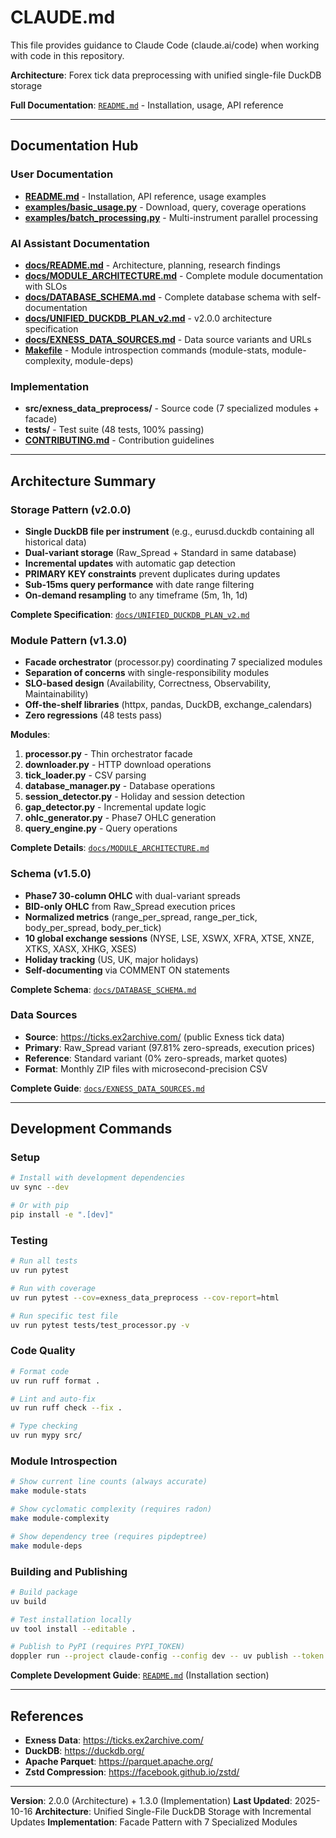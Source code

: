 # CLAUDE.md

This file provides guidance to Claude Code (claude.ai/code) when working with code in this repository.

**Architecture**: Forex tick data preprocessing with unified single-file DuckDB storage

**Full Documentation**: [`README.md`](README.md) - Installation, usage, API reference

---

## Documentation Hub

### User Documentation
- **[README.md](README.md)** - Installation, API reference, usage examples
- **[examples/basic_usage.py](examples/basic_usage.py)** - Download, query, coverage operations
- **[examples/batch_processing.py](examples/batch_processing.py)** - Multi-instrument parallel processing

### AI Assistant Documentation
- **[docs/README.md](docs/README.md)** - Architecture, planning, research findings
- **[docs/MODULE_ARCHITECTURE.md](docs/MODULE_ARCHITECTURE.md)** - Complete module documentation with SLOs
- **[docs/DATABASE_SCHEMA.md](docs/DATABASE_SCHEMA.md)** - Complete database schema with self-documentation
- **[docs/UNIFIED_DUCKDB_PLAN_v2.md](docs/UNIFIED_DUCKDB_PLAN_v2.md)** - v2.0.0 architecture specification
- **[docs/EXNESS_DATA_SOURCES.md](docs/EXNESS_DATA_SOURCES.md)** - Data source variants and URLs
- **[Makefile](Makefile)** - Module introspection commands (module-stats, module-complexity, module-deps)

### Implementation
- **src/exness_data_preprocess/** - Source code (7 specialized modules + facade)
- **tests/** - Test suite (48 tests, 100% passing)
- **[CONTRIBUTING.md](CONTRIBUTING.md)** - Contribution guidelines

---

## Architecture Summary

### Storage Pattern (v2.0.0)
- **Single DuckDB file per instrument** (e.g., eurusd.duckdb containing all historical data)
- **Dual-variant storage** (Raw_Spread + Standard in same database)
- **Incremental updates** with automatic gap detection
- **PRIMARY KEY constraints** prevent duplicates during updates
- **Sub-15ms query performance** with date range filtering
- **On-demand resampling** to any timeframe (5m, 1h, 1d)

**Complete Specification**: [`docs/UNIFIED_DUCKDB_PLAN_v2.md`](docs/UNIFIED_DUCKDB_PLAN_v2.md)

### Module Pattern (v1.3.0)
- **Facade orchestrator** (processor.py) coordinating 7 specialized modules
- **Separation of concerns** with single-responsibility modules
- **SLO-based design** (Availability, Correctness, Observability, Maintainability)
- **Off-the-shelf libraries** (httpx, pandas, DuckDB, exchange_calendars)
- **Zero regressions** (48 tests pass)

**Modules**:
1. **processor.py** - Thin orchestrator facade
2. **downloader.py** - HTTP download operations
3. **tick_loader.py** - CSV parsing
4. **database_manager.py** - Database operations
5. **session_detector.py** - Holiday and session detection
6. **gap_detector.py** - Incremental update logic
7. **ohlc_generator.py** - Phase7 OHLC generation
8. **query_engine.py** - Query operations

**Complete Details**: [`docs/MODULE_ARCHITECTURE.md`](docs/MODULE_ARCHITECTURE.md)

### Schema (v1.5.0)
- **Phase7 30-column OHLC** with dual-variant spreads
- **BID-only OHLC** from Raw_Spread execution prices
- **Normalized metrics** (range_per_spread, range_per_tick, body_per_spread, body_per_tick)
- **10 global exchange sessions** (NYSE, LSE, XSWX, XFRA, XTSE, XNZE, XTKS, XASX, XHKG, XSES)
- **Holiday tracking** (US, UK, major holidays)
- **Self-documenting** via COMMENT ON statements

**Complete Schema**: [`docs/DATABASE_SCHEMA.md`](docs/DATABASE_SCHEMA.md)

### Data Sources
- **Source**: https://ticks.ex2archive.com/ (public Exness tick data)
- **Primary**: Raw_Spread variant (97.81% zero-spreads, execution prices)
- **Reference**: Standard variant (0% zero-spreads, market quotes)
- **Format**: Monthly ZIP files with microsecond-precision CSV

**Complete Guide**: [`docs/EXNESS_DATA_SOURCES.md`](docs/EXNESS_DATA_SOURCES.md)

---

## Development Commands

### Setup
```bash
# Install with development dependencies
uv sync --dev

# Or with pip
pip install -e ".[dev]"
```

### Testing
```bash
# Run all tests
uv run pytest

# Run with coverage
uv run pytest --cov=exness_data_preprocess --cov-report=html

# Run specific test file
uv run pytest tests/test_processor.py -v
```

### Code Quality
```bash
# Format code
uv run ruff format .

# Lint and auto-fix
uv run ruff check --fix .

# Type checking
uv run mypy src/
```

### Module Introspection
```bash
# Show current line counts (always accurate)
make module-stats

# Show cyclomatic complexity (requires radon)
make module-complexity

# Show dependency tree (requires pipdeptree)
make module-deps
```

### Building and Publishing
```bash
# Build package
uv build

# Test installation locally
uv tool install --editable .

# Publish to PyPI (requires PYPI_TOKEN)
doppler run --project claude-config --config dev -- uv publish --token "$PYPI_TOKEN"
```

**Complete Development Guide**: [`README.md`](README.md) (Installation section)

---

## References

- **Exness Data**: https://ticks.ex2archive.com/
- **DuckDB**: https://duckdb.org/
- **Apache Parquet**: https://parquet.apache.org/
- **Zstd Compression**: https://facebook.github.io/zstd/

---

**Version**: 2.0.0 (Architecture) + 1.3.0 (Implementation)
**Last Updated**: 2025-10-16
**Architecture**: Unified Single-File DuckDB Storage with Incremental Updates
**Implementation**: Facade Pattern with 7 Specialized Modules

